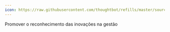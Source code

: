 ```yaml
---
icon: https://raw.githubusercontent.com/thoughtbot/refills/master/source/images/placeholder_logo_3.png
---
```


Promover o reconhecimento das inovações na gestão
